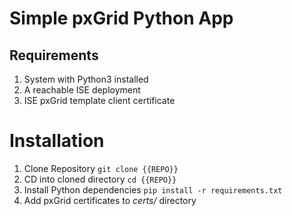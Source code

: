# Simple pxGrid Python App

## Requirements

1. System with Python3 installed
2. A reachable ISE deployment
3. ISE pxGrid template client certificate

# Installation

1. Clone Repository ```git clone {{REPO}}```
2. CD into cloned directory ``cd {{REPO}}``
3. Install Python dependencies ```pip install -r requirements.txt```
4. Add pxGrid certificates to *certs/* directory 

